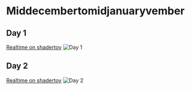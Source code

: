 # Middecembertomidjanuaryvember


## Day 1
[Realtime on shadertoy](https://www.shadertoy.com/view/WlcGRj)
![Day 1](https://media.discordapp.net/attachments/216616558301151232/657328404076560386/WRya8zEcfLjk0kjk0pd6TgYsXgMDELzLk6dufxwWaFes9hl07HgcMB0MxMUeVtia1tGw6yWw6CfXnlQR9z2gEJ6in35yuKkvLW2M.png)

## Day 2
[Realtime on shadertoy](https://www.shadertoy.com/view/3ldGzj)
![Day 2](https://media.discordapp.net/attachments/216616558301151232/657687663645818890/x0aKYnr5O6OAAAAABJRU5ErkJggg.png)




